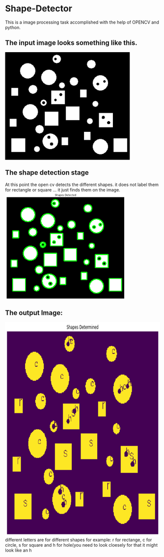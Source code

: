 # Shape-Detector
This is a image processing task accomplished with the help of OPENCV and python.

## The input image looks something like this.
<img src="images/input_image.png" height="350" align="center">

## The shape detection stage
At this point the open cv detects the different shapes. it does not label them for rectangle or square ... it just finds them on the image.
<img src="images/shapes_detected.png" height="350" align="center">

## The output Image:
<img src="images/shapes_determined.png" height="700" align="center">
different letters are for different shapes for example: r for rectange, c for circle, s for square and h for hole(you need to look cloesely for that it might look like an h
